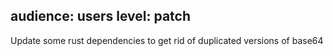 audience: users
level: patch
---
Update some rust dependencies to get rid of duplicated versions of base64
